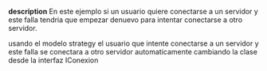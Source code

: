 **description**
En este ejemplo si un usuario quiere conectarse a un servidor y este falla tendria que empezar denuevo para intentar conectarse a otro servidor.

usando el modelo strategy el usuario que intente conectarse a un servidor y este falla se conectara a otro servidor automaticamente cambiando la clase desde la interfaz IConexion
